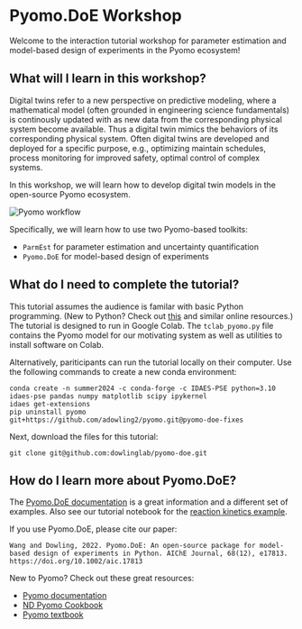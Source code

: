 # Pyomo.DoE Workshop

Welcome to the interaction tutorial workshop for parameter estimation and model-based design of experiments in the Pyomo ecosystem!

## What will I learn in this workshop?

Digital twins refer to a new perspective on predictive modeling, where a mathematical model (often grounded in engineering science fundamentals) is continously updated with as new data from the corresponding physical system become available. Thus a digital twin mimics the behaviors of its corresponding physical system. Often digital twins are developed and deployed for a specific purpose, e.g., optimizing maintain schedules, process monitoring for improved safety, optimal control of complex systems.

In this workshop, we will learn how to develop digital twin models in the open-source Pyomo ecosystem.

![Pyomo workflow](./images/pyomo_workflow.png)

Specifically, we will learn how to use two Pyomo-based toolkits:
* `ParmEst` for parameter estimation and uncertainty quantification
* `Pyomo.DoE` for model-based design of experiments

## What do I need to complete the tutorial?

This tutorial assumes the audience is familar with basic Python programming. (New to Python? Check out [this](https://lectures.scientific-python.org/index.html) and similar online resources.) The tutorial is designed to run in Google Colab. The `tclab_pyomo.py` file contains the Pyomo model for our motivating system as well as utilities to install software on Colab.

Alternatively, pariticipants can run the tutorial locally on their computer. Use the following commands to create a new conda environment:

```
conda create -n summer2024 -c conda-forge -c IDAES-PSE python=3.10 idaes-pse pandas numpy matplotlib scipy ipykernel
idaes get-extensions
pip uninstall pyomo
git+https://github.com/adowling2/pyomo.git@pyomo-doe-fixes
```

Next, download the files for this tutorial:

```
git clone git@github.com:dowlinglab/pyomo-doe.git
```

## How do I learn more about Pyomo.DoE?

The [Pyomo.DoE documentation](https://pyomo.readthedocs.io/en/stable/contributed_packages/doe/doe.html) is a great information and a different set of examples. Also see our tutorial notebook for the [reaction kinetics example](https://colab.research.google.com/github/Pyomo/pyomo/blob/main/pyomo/contrib/doe/examples/fim_doe_tutorial.ipynb).

If you use Pyomo.DoE, please cite our paper:

```{admonition} Pyomo.DoE paper
Wang and Dowling, 2022. Pyomo.DoE: An open-source package for model-based design of experiments in Python. AIChE Journal, 68(12), e17813. https://doi.org/10.1002/aic.17813
```

New to Pyomo? Check out these great resources:
* [Pyomo documentation](https://pyomo.readthedocs.io/en/stable/)
* [ND Pyomo Cookbook](https://jckantor.github.io/ND-Pyomo-Cookbook/README.html)
* [Pyomo textbook](https://link.springer.com/book/10.1007/978-3-030-68928-5)